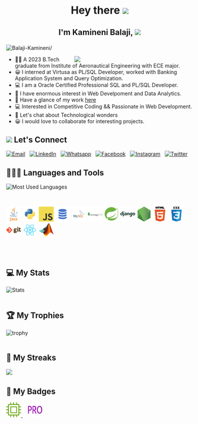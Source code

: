 
 # <p align="center" > Hey there <img src="https://media.giphy.com/media/hvRJCLFzcasrR4ia7z/giphy.gif" width="25"> </p>
 
## <p align="center"> I'm Kamineni Balaji, <img src="https://readme-typing-svg.herokuapp.com?font=Urbanist&width=200&vCenter=true&height=18&color=C80D15FF&lines=a+Passionate+Coder;a+Full+Stack+Developer;a+Quick+Learner;a+Multitasker"></p>

<p align="left"> <img src=https://komarev.com/ghpvc/?username=Balaji-Kamineni alt=Balaji-Kamineni/></p>

<!-- <img align='right' src="https://user-images.githubusercontent.com/66035321/129452259-a82c41a7-4f28-4299-9efc-f153afd566b8.gif" width="320"> -->
<img align='right' src="https://cdn.dribbble.com/users/1162077/screenshots/3848914/programmer.gif" width="320">

<!-- ![output-onlinegiftools](https://user-images.githubusercontent.com/66035321/147825697-55ffa62f-9408-499a-a6c7-94a3c3e9669b.gif) -->



 
 - 👩‍🎓 A 2023 B.Tech graduate from Institute of Aeronautical Engineering with ECE major.
 - 😀 I interned at Virtusa as PL/SQL Developer, worked with Banking Application System and Query Optimization.
 - 💻 I am a Oracle Certified Professional SQL and PL/SQL Developer.
 - 📌 I have enormous interest in Web Develpoment and Data Analytics.
 - 🧐 Have a glance of my work [here](https://github.com/Balaji-Kamineni?tab=repositories)
 - 💻 Interested in Competitive Coding && Passionate in Web Development.
 - 💬 Let's chat about Technological wonders
 - 😀 I would love to collaborate for interesting projects.
 <!--
 - 🙂 Know more about me [here](https://nikitha2309.github.io/Portfolio/)
-->


## <img src='https://raw.githubusercontent.com/ShahriarShafin/ShahriarShafin/main/Assets/handshake.gif' width="80"> Let's Connect


<!-- [<img src="https://img.icons8.com/ios-filled/50/000000/portfolio.png" width="3.5%"/>](https://nikitha2309.github.io/Portfolio/)  &nbsp;  -->
<!-- <img src="https://img.icons8.com/external-kiranshastry-gradient-kiranshastry/64/000000/external-portfolio-banking-and-finance-kiranshastry-gradient-kiranshastry.png"/> 
[<img src="https://img.icons8.com/external-kiranshastry-gradient-kiranshastry/64/000000/external-portfolio-banking-and-finance-kiranshastry-gradient-kiranshastry.png" width="3.5%" title="Portfolio Site"/>](https://nikitha2309.github.io/Portfolio/)  &nbsp;  -->
[<img src="https://img.icons8.com/fluent/48/000000/gmail.png" width="3.5%" title="Email"/>](mailto:kaminenibalaji44@gmail.com)  &nbsp; 
[<img src="https://img.icons8.com/color/48/000000/linkedin.png" width="3.5%" title="LinkedIn"/>](https://www.linkedin.com/in/balajikamineni/)  &nbsp;
[<img src="https://img.icons8.com/color/48/000000/whatsapp.png" width="3.5%" title="Whatsapp"/>](https://api.whatsapp.com/send?phone=+919989257458)  &nbsp;
[<img src="https://img.icons8.com/fluent/48/000000/facebook-new.png" width="3.5%" title="Facebook"/>](https://www.facebook.com/balaji.kamineni.3/)  &nbsp; 
[<img src="https://img.icons8.com/fluent/48/000000/instagram-new.png" width="3.5%" title="Instagram"/>](https://www.instagram.com/kaminenibalaji44/)  &nbsp; 
[<img src="https://img.icons8.com/color/48/000000/twitter.png" width="3.5%" title="Twitter"/>](https://twitter.com/KamineniBalaji4)  &nbsp; 
<!-- <a href="mailto:nikithareddy2309@gmail.com"> <img src="https://img.icons8.com/fluent/48/000000/gmail.png" width="3.5%"/> -->


  
 ## 👨🏻‍💻 Languages and Tools <br />
 
 ![Most Used Languages](https://github-readme-stats.vercel.app/api/top-langs/?username=Balaji-Kamineni&hide=css,scss&theme=tokyonight)
<!--  ![Most Used Languages](https://github-readme-stats.vercel.app/api/top-langs/?username=Nikitha2309&theme=tokyonight) 
https://github-readme-stats-git-masterrstaa-rickstaa.vercel.app/api/top-langs/?username=Balaji-Kamineni

-->
 <br /> 
  
  <!--<code><img height="40" src="https://raw.githubusercontent.com/github/explore/80688e429a7d4ef2fca1e82350fe8e3517d3494d/topics/cpp/cpp.png"></code>-->
  <code><img height="40" src="https://raw.githubusercontent.com/github/explore/80688e429a7d4ef2fca1e82350fe8e3517d3494d/topics/java/java.png"></code>
  <code><img height="40" src="https://raw.githubusercontent.com/github/explore/80688e429a7d4ef2fca1e82350fe8e3517d3494d/topics/python/python.png"></code>
  <code><img height="40" src="https://raw.githubusercontent.com/github/explore/80688e429a7d4ef2fca1e82350fe8e3517d3494d/topics/javascript/javascript.png"></code>
  <code><img height="40" src="https://raw.githubusercontent.com/github/explore/80688e429a7d4ef2fca1e82350fe8e3517d3494d/topics/sql/sql.png"></code>
  <code><img height="40" src="https://raw.githubusercontent.com/github/explore/80688e429a7d4ef2fca1e82350fe8e3517d3494d/topics/mysql/mysql.png"></code>
  <code><img height="40" src="https://raw.githubusercontent.com/github/explore/80688e429a7d4ef2fca1e82350fe8e3517d3494d/topics/mongodb/mongodb.png"></code>
  <code><img height="40" src="https://raw.githubusercontent.com/github/explore/80688e429a7d4ef2fca1e82350fe8e3517d3494d/topics/spring-boot/spring-boot.png"></code>
  <code><img height="40" src="https://raw.githubusercontent.com/github/explore/80688e429a7d4ef2fca1e82350fe8e3517d3494d/topics/django/django.png"></code>
  <code><img height="40" src="https://raw.githubusercontent.com/github/explore/80688e429a7d4ef2fca1e82350fe8e3517d3494d/topics/nodejs/nodejs.png"></code>
  <code><img height="40" src="https://raw.githubusercontent.com/github/explore/80688e429a7d4ef2fca1e82350fe8e3517d3494d/topics/html/html.png"></code>
  <code><img height="40" src="https://raw.githubusercontent.com/github/explore/80688e429a7d4ef2fca1e82350fe8e3517d3494d/topics/css/css.png"></code>
  <code><img height="40" src="https://raw.githubusercontent.com/github/explore/80688e429a7d4ef2fca1e82350fe8e3517d3494d/topics/git/git.png"></code>
  <code><img height="40" src="https://raw.githubusercontent.com/github/explore/80688e429a7d4ef2fca1e82350fe8e3517d3494d/topics/react/react.png"></code>
  <code><img height="40" src="https://raw.githubusercontent.com/github/explore/80688e429a7d4ef2fca1e82350fe8e3517d3494d/topics/matlab/matlab.png"></code>
  
  
  
  
  
  
  <br/> <br/> 
  
<!-- ## 📈 My Contribuition Graph <br />
 [![Nikitha's GitHub Activity Graph](https://activity-graph.herokuapp.com/graph?username=Nikitha2309&theme=xcode)](https://git.io/Nikitha2309)
  <br/> <br/>  -->
  
## 💻 My Stats <br /> 
  
  ![Stats](https://github-readme-stats.vercel.app/api?username=Balaji-Kamineni&show_icons=true&theme=radical) &nbsp; &nbsp; &nbsp; &nbsp; &nbsp; &nbsp; &nbsp; &nbsp; &nbsp; &nbsp;
  <br/> <br/>
  
<!--   <a href="https://github.com/Nikitha2309">
  <img height="180em" src="https://github-readme-stats.vercel.app/api?username=Nikitha2309&show_icons=true&title_color=fff&icon_color=79ff97&text_color=9f9f9f&bg_color=151515&count_private=true" />
<img src="https://github-readme-stats.vercel.app/api/top-langs/?username=Nikitha2309&show_icons=true&theme=radical" />
</a> -->
## 🏆 My Trophies <br /> 
  
  ![trophy](https://github-profile-trophy.vercel.app/?username=Balaji-Kamineni&theme=juicyfresh&no-frame=true&row=1&&margin-w=20&no-bg=true)
  <br /><br />
  
## 💫 My Streaks <br />  
![](https://github-readme-streak-stats.herokuapp.com/?user=Balaji-Kamineni&theme=tokyonight)
<br /> 

## 📛 My Badges <br />
<a href='https://docs.github.com/en/developers'><img src='https://raw.githubusercontent.com/acervenky/animated-github-badges/master/assets/devbadge.gif' width='40' height='40'>
</a> <a href='https://education.github.com/pack'><img src='https://raw.githubusercontent.com/acervenky/animated-github-badges/master/assets/pro.gif' width='40' height='40'></a>
<br /> <br /> 




































<!-- # <p align="center" > Hey there <img src="https://media.giphy.com/media/hvRJCLFzcasrR4ia7z/giphy.gif" width="25px"> </p>
 <p align="center"> I'm Nikitha Reddy, <img src="https://readme-typing-svg.herokuapp.com?font=Urbanist&width=200&vCenter=true&height=18&color=C80D15FF&lines=a+Passionate+Coder;a+Full+Stack+Developer;a+Quick+Learner;a+Multitasker"></p>
<p align="left"> <img src=https://komarev.com/ghpvc/?username=Nikitha2309 alt=Nikitha2309/></p>
<img align='right' src="https://user-images.githubusercontent.com/66035321/129452259-a82c41a7-4f28-4299-9efc-f153afd566b8.gif" width="320">
 
 ## 😀 About Me
 - 😀 I was a STEP Intern at Google worked with Android TV team.
 - 💻 I am a Microsoft Learn Student Ambassador.
 - 👩‍🎓 An Undergrad student at IIT Guwahati majoring in ECE with minor in CSE.
 - 📌 I have enormous interest in Web Develpoment and Open Source.
 - 🧐 Have a glance of my work [here](https://github.com/Nikitha2309?tab=repositories)
 - 💻 Interested in Competitive Coding && Passionate in Web Development.
 - 💬 Let's chat about Technological wonders
 - 😀 I would love to collaborate for interesting projects.
 - 🙂 Know more about me [here](https://nikitha2309.github.io/Portfolio/)

 ## Github Stats

<details>
   <summary>👨🏻‍💻 Most Used Languages and Tools</summary>
       <br/>
       <img src='https://github-readme-stats.vercel.app/api/top-langs/?username=CharalambosIoannou&theme=tokyonight' >
       <br/><br/>
</details>
       
<details>
   <summary>👨🏻‍💻 Known Languages and Frameworks</summary>
       <br/>
       <code><img height="40" src="https://raw.githubusercontent.com/github/explore/80688e429a7d4ef2fca1e82350fe8e3517d3494d/topics/cpp/cpp.png"></code>
       <code><img height="40" src="https://raw.githubusercontent.com/github/explore/80688e429a7d4ef2fca1e82350fe8e3517d3494d/topics/python/python.png"></code>
       <code><img height="40" src="https://raw.githubusercontent.com/github/explore/80688e429a7d4ef2fca1e82350fe8e3517d3494d/topics/java/java.png"></code>
       <code><img height="40" src="https://raw.githubusercontent.com/github/explore/80688e429a7d4ef2fca1e82350fe8e3517d3494d/topics/matlab/matlab.png"></code>
       <code><img height="40" src="https://raw.githubusercontent.com/github/explore/80688e429a7d4ef2fca1e82350fe8e3517d3494d/topics/javascript/javascript.png"></code>
       <code><img height="40" src="https://raw.githubusercontent.com/github/explore/80688e429a7d4ef2fca1e82350fe8e3517d3494d/topics/django/django.png"></code>
       <code><img height="40" src="https://raw.githubusercontent.com/github/explore/80688e429a7d4ef2fca1e82350fe8e3517d3494d/topics/nodejs/nodejs.png"></code>
       <code><img height="40" src="https://raw.githubusercontent.com/github/explore/80688e429a7d4ef2fca1e82350fe8e3517d3494d/topics/react/react.png"></code>
       <code><img height="40" src="https://raw.githubusercontent.com/github/explore/80688e429a7d4ef2fca1e82350fe8e3517d3494d/topics/sql/sql.png"></code>
       <code><img height="40" src="https://raw.githubusercontent.com/github/explore/80688e429a7d4ef2fca1e82350fe8e3517d3494d/topics/mongodb/mongodb.png"></code>
       <code><img height="40" src="https://raw.githubusercontent.com/github/explore/80688e429a7d4ef2fca1e82350fe8e3517d3494d/topics/bash/bash.png"></code>
       <code><img height="40" src="https://raw.githubusercontent.com/github/explore/80688e429a7d4ef2fca1e82350fe8e3517d3494d/topics/git/git.png"></code>
        <br/>
</details>
  
<details>
   <summary>📈 My Contribuition Graph</summary>
       <br/>
       <img src='https://activity-graph.herokuapp.com/graph?username=Nikitha2309&theme=xcode' >
       <br/>
</details>
  
<details>
   <summary>💻 My Stats</summary>
       <br/>
       <img src='https://github-readme-stats.vercel.app/api?username=Nikitha2309&show_icons=true&theme=radical' >
       <br/>
</details>

<details>
   <summary>🏆 My Trophies</summary>
       <br/>
       <img src='https://github-profile-trophy.vercel.app/?username=Nikitha2309&theme=juicyfresh&no-frame=true&row=1&&margin-w=20&no-bg=true' >
       <br/>
</details> 

<details>
   <summary>💫 My Streaks</summary>
        <br/>
        <img src='https://github-readme-streak-stats.herokuapp.com/?user=Nikitha2309&theme=tokyonight' >
        <br/>
</details> 

<details>
   <summary>📛 My Badges</summary>
        <br/>
        <a href='https://docs.github.com/en/developers'><img src='https://raw.githubusercontent.com/acervenky/animated-github-badges/master/assets/devbadge.gif' width='40' height='40'>
        </a> <a href='https://education.github.com/pack'><img src='https://raw.githubusercontent.com/acervenky/animated-github-badges/master/assets/pro.gif' width='40' height='40'></a> 
        <br/>
</details> 

## <img src='https://raw.githubusercontent.com/ShahriarShafin/ShahriarShafin/main/Assets/handshake.gif' width="80px"> Let's Connect
[<img src="https://img.icons8.com/ios-filled/50/000000/portfolio.png" width="3.5%"/>](https://nikitha2309.github.io/Portfolio/)  &nbsp; 
[<img src="https://img.icons8.com/fluent/48/000000/gmail.png" width="3.5%"/>](mailto:nikithareddy2309@gmail.com)  &nbsp; 
[<img src="https://img.icons8.com/color/48/000000/linkedin.png" width="3.5%"/>](https://www.linkedin.com/in/nikitha2309/)  &nbsp;
[<img src="https://img.icons8.com/color/48/000000/whatsapp.png" width="3.5%"/>](https://api.whatsapp.com/send?phone=+919848670705)  &nbsp;
[<img src="https://img.icons8.com/fluent/48/000000/facebook-new.png" width="3.5%"/>](https://www.facebook.com/profile.php?id=100039995852083)  &nbsp; 
[<img src="https://img.icons8.com/fluent/48/000000/instagram-new.png" width="3.5%"/>](https://www.instagram.com/nikitha_2309/)  &nbsp; 
[<img src="https://img.icons8.com/color/48/000000/twitter.png" width="3.5%"/>](https://twitter.com/Nikitha2309)  &nbsp; 
<!-- <a href="mailto:nikithareddy2309@gmail.com"> <img src="https://img.icons8.com/fluent/48/000000/gmail.png" width="3.5%"/> -->
